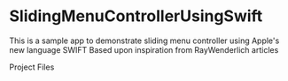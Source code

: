 SlidingMenuControllerUsingSwift
===============================

This is a sample app to demonstrate sliding menu controller using Apple's new language SWIFT
Based upon inspiration from RayWenderlich articles

Project Files
